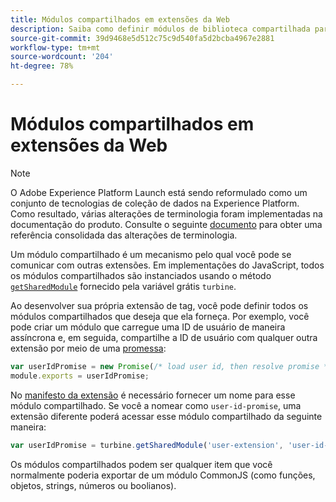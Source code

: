 ```yaml
---
title: Módulos compartilhados em extensões da Web
description: Saiba como definir módulos de biblioteca compartilhada para extensões da Web no Adobe Experience Platform.
source-git-commit: 39d9468e5d512c75c9d540fa5d2bcba4967e2881
workflow-type: tm+mt
source-wordcount: '204'
ht-degree: 78%

---
```


# Módulos compartilhados em extensões da Web

>[!NOTE]
>
>O Adobe Experience Platform Launch está sendo reformulado como um conjunto de tecnologias de coleção de dados na Experience Platform. Como resultado, várias alterações de terminologia foram implementadas na documentação do produto. Consulte o seguinte [documento](../../term-updates.md) para obter uma referência consolidada das alterações de terminologia.

Um módulo compartilhado é um mecanismo pelo qual você pode se comunicar com outras extensões. Em implementações do JavaScript, todos os módulos compartilhados são instanciados usando o método [`getSharedModule`](../turbine.md#shared) fornecido pela variável grátis `turbine`.

Ao desenvolver sua própria extensão de tag, você pode definir todos os módulos compartilhados que deseja que ela forneça. Por exemplo, você pode criar um módulo que carregue uma ID de usuário de maneira assíncrona e, em seguida, compartilhe a ID de usuário com qualquer outra extensão por meio de uma [promessa](https://developer.mozilla.org/pt-BR/docs/Web/JavaScript/Reference/Global_Objects/Promise):

```javascript
var userIdPromise = new Promise(/* load user id, then resolve promise */);
module.exports = userIdPromise;
```

No [manifesto da extensão](../manifest.md) é necessário fornecer um nome para esse módulo compartilhado. Se você a nomear como `user-id-promise`, uma extensão diferente poderá acessar esse módulo compartilhado da seguinte maneira:

```javascript
var userIdPromise = turbine.getSharedModule('user-extension', 'user-id-promise');
```

Os módulos compartilhados podem ser qualquer item que você normalmente poderia exportar de um módulo CommonJS (como funções, objetos, strings, números ou boolianos).
